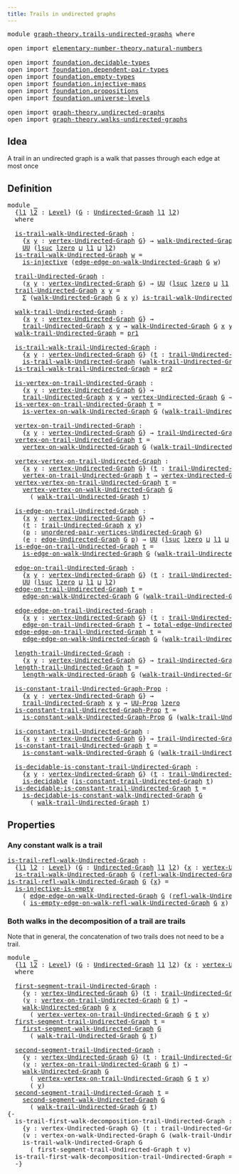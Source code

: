 ```yaml
---
title: Trails in undirected graphs
---
```


<pre class="Agda"><a id="53" class="Keyword">module</a> <a id="60" href="graph-theory.trails-undirected-graphs.html" class="Module">graph-theory.trails-undirected-graphs</a> <a id="98" class="Keyword">where</a>

<a id="105" class="Keyword">open</a> <a id="110" class="Keyword">import</a> <a id="117" href="elementary-number-theory.natural-numbers.html" class="Module">elementary-number-theory.natural-numbers</a>

<a id="159" class="Keyword">open</a> <a id="164" class="Keyword">import</a> <a id="171" href="foundation.decidable-types.html" class="Module">foundation.decidable-types</a>
<a id="198" class="Keyword">open</a> <a id="203" class="Keyword">import</a> <a id="210" href="foundation.dependent-pair-types.html" class="Module">foundation.dependent-pair-types</a>
<a id="242" class="Keyword">open</a> <a id="247" class="Keyword">import</a> <a id="254" href="foundation.empty-types.html" class="Module">foundation.empty-types</a>
<a id="277" class="Keyword">open</a> <a id="282" class="Keyword">import</a> <a id="289" href="foundation.injective-maps.html" class="Module">foundation.injective-maps</a>
<a id="315" class="Keyword">open</a> <a id="320" class="Keyword">import</a> <a id="327" href="foundation.propositions.html" class="Module">foundation.propositions</a>
<a id="351" class="Keyword">open</a> <a id="356" class="Keyword">import</a> <a id="363" href="foundation.universe-levels.html" class="Module">foundation.universe-levels</a>

<a id="391" class="Keyword">open</a> <a id="396" class="Keyword">import</a> <a id="403" href="graph-theory.undirected-graphs.html" class="Module">graph-theory.undirected-graphs</a>
<a id="434" class="Keyword">open</a> <a id="439" class="Keyword">import</a> <a id="446" href="graph-theory.walks-undirected-graphs.html" class="Module">graph-theory.walks-undirected-graphs</a>
</pre>
## Idea

A trail in an undirected graph is a walk that passes through each edge at most once

## Definition

<pre class="Agda"><a id="605" class="Keyword">module</a> <a id="612" href="graph-theory.trails-undirected-graphs.html#612" class="Module">_</a>
  <a id="616" class="Symbol">{</a><a id="617" href="graph-theory.trails-undirected-graphs.html#617" class="Bound">l1</a> <a id="620" href="graph-theory.trails-undirected-graphs.html#620" class="Bound">l2</a> <a id="623" class="Symbol">:</a> <a id="625" href="Agda.Primitive.html#597" class="Postulate">Level</a><a id="630" class="Symbol">}</a> <a id="632" class="Symbol">(</a><a id="633" href="graph-theory.trails-undirected-graphs.html#633" class="Bound">G</a> <a id="635" class="Symbol">:</a> <a id="637" href="graph-theory.undirected-graphs.html#1060" class="Function">Undirected-Graph</a> <a id="654" href="graph-theory.trails-undirected-graphs.html#617" class="Bound">l1</a> <a id="657" href="graph-theory.trails-undirected-graphs.html#620" class="Bound">l2</a><a id="659" class="Symbol">)</a>
  <a id="663" class="Keyword">where</a>
  
  <a id="674" href="graph-theory.trails-undirected-graphs.html#674" class="Function">is-trail-walk-Undirected-Graph</a> <a id="705" class="Symbol">:</a>
    <a id="711" class="Symbol">{</a><a id="712" href="graph-theory.trails-undirected-graphs.html#712" class="Bound">x</a> <a id="714" href="graph-theory.trails-undirected-graphs.html#714" class="Bound">y</a> <a id="716" class="Symbol">:</a> <a id="718" href="graph-theory.undirected-graphs.html#1256" class="Function">vertex-Undirected-Graph</a> <a id="742" href="graph-theory.trails-undirected-graphs.html#633" class="Bound">G</a><a id="743" class="Symbol">}</a> <a id="745" class="Symbol">→</a> <a id="747" href="graph-theory.walks-undirected-graphs.html#1356" class="Datatype">walk-Undirected-Graph</a> <a id="769" href="graph-theory.trails-undirected-graphs.html#633" class="Bound">G</a> <a id="771" href="graph-theory.trails-undirected-graphs.html#712" class="Bound">x</a> <a id="773" href="graph-theory.trails-undirected-graphs.html#714" class="Bound">y</a> <a id="775" class="Symbol">→</a>
    <a id="781" href="foundation-core.universe-levels.html#235" class="Primitive">UU</a> <a id="784" class="Symbol">(</a><a id="785" href="Agda.Primitive.html#780" class="Primitive">lsuc</a> <a id="790" href="Agda.Primitive.html#764" class="Primitive">lzero</a> <a id="796" href="Agda.Primitive.html#810" class="Primitive Operator">⊔</a> <a id="798" href="graph-theory.trails-undirected-graphs.html#617" class="Bound">l1</a> <a id="801" href="Agda.Primitive.html#810" class="Primitive Operator">⊔</a> <a id="803" href="graph-theory.trails-undirected-graphs.html#620" class="Bound">l2</a><a id="805" class="Symbol">)</a>
  <a id="809" href="graph-theory.trails-undirected-graphs.html#674" class="Function">is-trail-walk-Undirected-Graph</a> <a id="840" href="graph-theory.trails-undirected-graphs.html#840" class="Bound">w</a> <a id="842" class="Symbol">=</a>
    <a id="848" href="foundation.injective-maps.html#1453" class="Function">is-injective</a> <a id="861" class="Symbol">(</a><a id="862" href="graph-theory.walks-undirected-graphs.html#3977" class="Function">edge-edge-on-walk-Undirected-Graph</a> <a id="897" href="graph-theory.trails-undirected-graphs.html#633" class="Bound">G</a> <a id="899" href="graph-theory.trails-undirected-graphs.html#840" class="Bound">w</a><a id="900" class="Symbol">)</a>

  <a id="905" href="graph-theory.trails-undirected-graphs.html#905" class="Function">trail-Undirected-Graph</a> <a id="928" class="Symbol">:</a>
    <a id="934" class="Symbol">(</a><a id="935" href="graph-theory.trails-undirected-graphs.html#935" class="Bound">x</a> <a id="937" href="graph-theory.trails-undirected-graphs.html#937" class="Bound">y</a> <a id="939" class="Symbol">:</a> <a id="941" href="graph-theory.undirected-graphs.html#1256" class="Function">vertex-Undirected-Graph</a> <a id="965" href="graph-theory.trails-undirected-graphs.html#633" class="Bound">G</a><a id="966" class="Symbol">)</a> <a id="968" class="Symbol">→</a> <a id="970" href="foundation-core.universe-levels.html#235" class="Primitive">UU</a> <a id="973" class="Symbol">(</a><a id="974" href="Agda.Primitive.html#780" class="Primitive">lsuc</a> <a id="979" href="Agda.Primitive.html#764" class="Primitive">lzero</a> <a id="985" href="Agda.Primitive.html#810" class="Primitive Operator">⊔</a> <a id="987" href="graph-theory.trails-undirected-graphs.html#617" class="Bound">l1</a> <a id="990" href="Agda.Primitive.html#810" class="Primitive Operator">⊔</a> <a id="992" href="graph-theory.trails-undirected-graphs.html#620" class="Bound">l2</a><a id="994" class="Symbol">)</a>
  <a id="998" href="graph-theory.trails-undirected-graphs.html#905" class="Function">trail-Undirected-Graph</a> <a id="1021" href="graph-theory.trails-undirected-graphs.html#1021" class="Bound">x</a> <a id="1023" href="graph-theory.trails-undirected-graphs.html#1023" class="Bound">y</a> <a id="1025" class="Symbol">=</a>
    <a id="1031" href="foundation-core.dependent-pair-types.html#515" class="Record">Σ</a> <a id="1033" class="Symbol">(</a><a id="1034" href="graph-theory.walks-undirected-graphs.html#1356" class="Datatype">walk-Undirected-Graph</a> <a id="1056" href="graph-theory.trails-undirected-graphs.html#633" class="Bound">G</a> <a id="1058" href="graph-theory.trails-undirected-graphs.html#1021" class="Bound">x</a> <a id="1060" href="graph-theory.trails-undirected-graphs.html#1023" class="Bound">y</a><a id="1061" class="Symbol">)</a> <a id="1063" href="graph-theory.trails-undirected-graphs.html#674" class="Function">is-trail-walk-Undirected-Graph</a>

  <a id="1097" href="graph-theory.trails-undirected-graphs.html#1097" class="Function">walk-trail-Undirected-Graph</a> <a id="1125" class="Symbol">:</a>
    <a id="1131" class="Symbol">{</a><a id="1132" href="graph-theory.trails-undirected-graphs.html#1132" class="Bound">x</a> <a id="1134" href="graph-theory.trails-undirected-graphs.html#1134" class="Bound">y</a> <a id="1136" class="Symbol">:</a> <a id="1138" href="graph-theory.undirected-graphs.html#1256" class="Function">vertex-Undirected-Graph</a> <a id="1162" href="graph-theory.trails-undirected-graphs.html#633" class="Bound">G</a><a id="1163" class="Symbol">}</a> <a id="1165" class="Symbol">→</a>
    <a id="1171" href="graph-theory.trails-undirected-graphs.html#905" class="Function">trail-Undirected-Graph</a> <a id="1194" href="graph-theory.trails-undirected-graphs.html#1132" class="Bound">x</a> <a id="1196" href="graph-theory.trails-undirected-graphs.html#1134" class="Bound">y</a> <a id="1198" class="Symbol">→</a> <a id="1200" href="graph-theory.walks-undirected-graphs.html#1356" class="Datatype">walk-Undirected-Graph</a> <a id="1222" href="graph-theory.trails-undirected-graphs.html#633" class="Bound">G</a> <a id="1224" href="graph-theory.trails-undirected-graphs.html#1132" class="Bound">x</a> <a id="1226" href="graph-theory.trails-undirected-graphs.html#1134" class="Bound">y</a>
  <a id="1230" href="graph-theory.trails-undirected-graphs.html#1097" class="Function">walk-trail-Undirected-Graph</a> <a id="1258" class="Symbol">=</a> <a id="1260" href="foundation-core.dependent-pair-types.html#605" class="Field">pr1</a>

  <a id="1267" href="graph-theory.trails-undirected-graphs.html#1267" class="Function">is-trail-walk-trail-Undirected-Graph</a> <a id="1304" class="Symbol">:</a>
    <a id="1310" class="Symbol">{</a><a id="1311" href="graph-theory.trails-undirected-graphs.html#1311" class="Bound">x</a> <a id="1313" href="graph-theory.trails-undirected-graphs.html#1313" class="Bound">y</a> <a id="1315" class="Symbol">:</a> <a id="1317" href="graph-theory.undirected-graphs.html#1256" class="Function">vertex-Undirected-Graph</a> <a id="1341" href="graph-theory.trails-undirected-graphs.html#633" class="Bound">G</a><a id="1342" class="Symbol">}</a> <a id="1344" class="Symbol">(</a><a id="1345" href="graph-theory.trails-undirected-graphs.html#1345" class="Bound">t</a> <a id="1347" class="Symbol">:</a> <a id="1349" href="graph-theory.trails-undirected-graphs.html#905" class="Function">trail-Undirected-Graph</a> <a id="1372" href="graph-theory.trails-undirected-graphs.html#1311" class="Bound">x</a> <a id="1374" href="graph-theory.trails-undirected-graphs.html#1313" class="Bound">y</a><a id="1375" class="Symbol">)</a> <a id="1377" class="Symbol">→</a>
    <a id="1383" href="graph-theory.trails-undirected-graphs.html#674" class="Function">is-trail-walk-Undirected-Graph</a> <a id="1414" class="Symbol">(</a><a id="1415" href="graph-theory.trails-undirected-graphs.html#1097" class="Function">walk-trail-Undirected-Graph</a> <a id="1443" href="graph-theory.trails-undirected-graphs.html#1345" class="Bound">t</a><a id="1444" class="Symbol">)</a>
  <a id="1448" href="graph-theory.trails-undirected-graphs.html#1267" class="Function">is-trail-walk-trail-Undirected-Graph</a> <a id="1485" class="Symbol">=</a> <a id="1487" href="foundation-core.dependent-pair-types.html#617" class="Field">pr2</a>

  <a id="1494" href="graph-theory.trails-undirected-graphs.html#1494" class="Function">is-vertex-on-trail-Undirected-Graph</a> <a id="1530" class="Symbol">:</a>
    <a id="1536" class="Symbol">{</a><a id="1537" href="graph-theory.trails-undirected-graphs.html#1537" class="Bound">x</a> <a id="1539" href="graph-theory.trails-undirected-graphs.html#1539" class="Bound">y</a> <a id="1541" class="Symbol">:</a> <a id="1543" href="graph-theory.undirected-graphs.html#1256" class="Function">vertex-Undirected-Graph</a> <a id="1567" href="graph-theory.trails-undirected-graphs.html#633" class="Bound">G</a><a id="1568" class="Symbol">}</a> <a id="1570" class="Symbol">→</a>
    <a id="1576" href="graph-theory.trails-undirected-graphs.html#905" class="Function">trail-Undirected-Graph</a> <a id="1599" href="graph-theory.trails-undirected-graphs.html#1537" class="Bound">x</a> <a id="1601" href="graph-theory.trails-undirected-graphs.html#1539" class="Bound">y</a> <a id="1603" class="Symbol">→</a> <a id="1605" href="graph-theory.undirected-graphs.html#1256" class="Function">vertex-Undirected-Graph</a> <a id="1629" href="graph-theory.trails-undirected-graphs.html#633" class="Bound">G</a> <a id="1631" class="Symbol">→</a> <a id="1633" href="foundation-core.universe-levels.html#235" class="Primitive">UU</a> <a id="1636" href="graph-theory.trails-undirected-graphs.html#617" class="Bound">l1</a>
  <a id="1641" href="graph-theory.trails-undirected-graphs.html#1494" class="Function">is-vertex-on-trail-Undirected-Graph</a> <a id="1677" href="graph-theory.trails-undirected-graphs.html#1677" class="Bound">t</a> <a id="1679" class="Symbol">=</a>
    <a id="1685" href="graph-theory.walks-undirected-graphs.html#1989" class="Function">is-vertex-on-walk-Undirected-Graph</a> <a id="1720" href="graph-theory.trails-undirected-graphs.html#633" class="Bound">G</a> <a id="1722" class="Symbol">(</a><a id="1723" href="graph-theory.trails-undirected-graphs.html#1097" class="Function">walk-trail-Undirected-Graph</a> <a id="1751" href="graph-theory.trails-undirected-graphs.html#1677" class="Bound">t</a><a id="1752" class="Symbol">)</a>

  <a id="1757" href="graph-theory.trails-undirected-graphs.html#1757" class="Function">vertex-on-trail-Undirected-Graph</a> <a id="1790" class="Symbol">:</a>
    <a id="1796" class="Symbol">{</a><a id="1797" href="graph-theory.trails-undirected-graphs.html#1797" class="Bound">x</a> <a id="1799" href="graph-theory.trails-undirected-graphs.html#1799" class="Bound">y</a> <a id="1801" class="Symbol">:</a> <a id="1803" href="graph-theory.undirected-graphs.html#1256" class="Function">vertex-Undirected-Graph</a> <a id="1827" href="graph-theory.trails-undirected-graphs.html#633" class="Bound">G</a><a id="1828" class="Symbol">}</a> <a id="1830" class="Symbol">→</a> <a id="1832" href="graph-theory.trails-undirected-graphs.html#905" class="Function">trail-Undirected-Graph</a> <a id="1855" href="graph-theory.trails-undirected-graphs.html#1797" class="Bound">x</a> <a id="1857" href="graph-theory.trails-undirected-graphs.html#1799" class="Bound">y</a> <a id="1859" class="Symbol">→</a> <a id="1861" href="foundation-core.universe-levels.html#235" class="Primitive">UU</a> <a id="1864" href="graph-theory.trails-undirected-graphs.html#617" class="Bound">l1</a>
  <a id="1869" href="graph-theory.trails-undirected-graphs.html#1757" class="Function">vertex-on-trail-Undirected-Graph</a> <a id="1902" href="graph-theory.trails-undirected-graphs.html#1902" class="Bound">t</a> <a id="1904" class="Symbol">=</a>
    <a id="1910" href="graph-theory.walks-undirected-graphs.html#2385" class="Function">vertex-on-walk-Undirected-Graph</a> <a id="1942" href="graph-theory.trails-undirected-graphs.html#633" class="Bound">G</a> <a id="1944" class="Symbol">(</a><a id="1945" href="graph-theory.trails-undirected-graphs.html#1097" class="Function">walk-trail-Undirected-Graph</a> <a id="1973" href="graph-theory.trails-undirected-graphs.html#1902" class="Bound">t</a><a id="1974" class="Symbol">)</a>

  <a id="1979" href="graph-theory.trails-undirected-graphs.html#1979" class="Function">vertex-vertex-on-trail-Undirected-Graph</a> <a id="2019" class="Symbol">:</a>
    <a id="2025" class="Symbol">{</a><a id="2026" href="graph-theory.trails-undirected-graphs.html#2026" class="Bound">x</a> <a id="2028" href="graph-theory.trails-undirected-graphs.html#2028" class="Bound">y</a> <a id="2030" class="Symbol">:</a> <a id="2032" href="graph-theory.undirected-graphs.html#1256" class="Function">vertex-Undirected-Graph</a> <a id="2056" href="graph-theory.trails-undirected-graphs.html#633" class="Bound">G</a><a id="2057" class="Symbol">}</a> <a id="2059" class="Symbol">(</a><a id="2060" href="graph-theory.trails-undirected-graphs.html#2060" class="Bound">t</a> <a id="2062" class="Symbol">:</a> <a id="2064" href="graph-theory.trails-undirected-graphs.html#905" class="Function">trail-Undirected-Graph</a> <a id="2087" href="graph-theory.trails-undirected-graphs.html#2026" class="Bound">x</a> <a id="2089" href="graph-theory.trails-undirected-graphs.html#2028" class="Bound">y</a><a id="2090" class="Symbol">)</a> <a id="2092" class="Symbol">→</a>
    <a id="2098" href="graph-theory.trails-undirected-graphs.html#1757" class="Function">vertex-on-trail-Undirected-Graph</a> <a id="2131" href="graph-theory.trails-undirected-graphs.html#2060" class="Bound">t</a> <a id="2133" class="Symbol">→</a> <a id="2135" href="graph-theory.undirected-graphs.html#1256" class="Function">vertex-Undirected-Graph</a> <a id="2159" href="graph-theory.trails-undirected-graphs.html#633" class="Bound">G</a>
  <a id="2163" href="graph-theory.trails-undirected-graphs.html#1979" class="Function">vertex-vertex-on-trail-Undirected-Graph</a> <a id="2203" href="graph-theory.trails-undirected-graphs.html#2203" class="Bound">t</a> <a id="2205" class="Symbol">=</a>
    <a id="2211" href="graph-theory.walks-undirected-graphs.html#2611" class="Function">vertex-vertex-on-walk-Undirected-Graph</a> <a id="2250" href="graph-theory.trails-undirected-graphs.html#633" class="Bound">G</a>
      <a id="2258" class="Symbol">(</a> <a id="2260" href="graph-theory.trails-undirected-graphs.html#1097" class="Function">walk-trail-Undirected-Graph</a> <a id="2288" href="graph-theory.trails-undirected-graphs.html#2203" class="Bound">t</a><a id="2289" class="Symbol">)</a>

  <a id="2294" href="graph-theory.trails-undirected-graphs.html#2294" class="Function">is-edge-on-trail-Undirected-Graph</a> <a id="2328" class="Symbol">:</a>
    <a id="2334" class="Symbol">{</a><a id="2335" href="graph-theory.trails-undirected-graphs.html#2335" class="Bound">x</a> <a id="2337" href="graph-theory.trails-undirected-graphs.html#2337" class="Bound">y</a> <a id="2339" class="Symbol">:</a> <a id="2341" href="graph-theory.undirected-graphs.html#1256" class="Function">vertex-Undirected-Graph</a> <a id="2365" href="graph-theory.trails-undirected-graphs.html#633" class="Bound">G</a><a id="2366" class="Symbol">}</a> <a id="2368" class="Symbol">→</a>
    <a id="2374" class="Symbol">(</a><a id="2375" href="graph-theory.trails-undirected-graphs.html#2375" class="Bound">t</a> <a id="2377" class="Symbol">:</a> <a id="2379" href="graph-theory.trails-undirected-graphs.html#905" class="Function">trail-Undirected-Graph</a> <a id="2402" href="graph-theory.trails-undirected-graphs.html#2335" class="Bound">x</a> <a id="2404" href="graph-theory.trails-undirected-graphs.html#2337" class="Bound">y</a><a id="2405" class="Symbol">)</a>
    <a id="2411" class="Symbol">(</a><a id="2412" href="graph-theory.trails-undirected-graphs.html#2412" class="Bound">p</a> <a id="2414" class="Symbol">:</a> <a id="2416" href="graph-theory.undirected-graphs.html#1325" class="Function">unordered-pair-vertices-Undirected-Graph</a> <a id="2457" href="graph-theory.trails-undirected-graphs.html#633" class="Bound">G</a><a id="2458" class="Symbol">)</a>
    <a id="2464" class="Symbol">(</a><a id="2465" href="graph-theory.trails-undirected-graphs.html#2465" class="Bound">e</a> <a id="2467" class="Symbol">:</a> <a id="2469" href="graph-theory.undirected-graphs.html#1926" class="Function">edge-Undirected-Graph</a> <a id="2491" href="graph-theory.trails-undirected-graphs.html#633" class="Bound">G</a> <a id="2493" href="graph-theory.trails-undirected-graphs.html#2412" class="Bound">p</a><a id="2494" class="Symbol">)</a> <a id="2496" class="Symbol">→</a> <a id="2498" href="foundation-core.universe-levels.html#235" class="Primitive">UU</a> <a id="2501" class="Symbol">(</a><a id="2502" href="Agda.Primitive.html#780" class="Primitive">lsuc</a> <a id="2507" href="Agda.Primitive.html#764" class="Primitive">lzero</a> <a id="2513" href="Agda.Primitive.html#810" class="Primitive Operator">⊔</a> <a id="2515" href="graph-theory.trails-undirected-graphs.html#617" class="Bound">l1</a> <a id="2518" href="Agda.Primitive.html#810" class="Primitive Operator">⊔</a> <a id="2520" href="graph-theory.trails-undirected-graphs.html#620" class="Bound">l2</a><a id="2522" class="Symbol">)</a>
  <a id="2526" href="graph-theory.trails-undirected-graphs.html#2294" class="Function">is-edge-on-trail-Undirected-Graph</a> <a id="2560" href="graph-theory.trails-undirected-graphs.html#2560" class="Bound">t</a> <a id="2562" class="Symbol">=</a>
    <a id="2568" href="graph-theory.walks-undirected-graphs.html#3393" class="Function">is-edge-on-walk-Undirected-Graph</a> <a id="2601" href="graph-theory.trails-undirected-graphs.html#633" class="Bound">G</a> <a id="2603" class="Symbol">(</a><a id="2604" href="graph-theory.trails-undirected-graphs.html#1097" class="Function">walk-trail-Undirected-Graph</a> <a id="2632" href="graph-theory.trails-undirected-graphs.html#2560" class="Bound">t</a><a id="2633" class="Symbol">)</a>

  <a id="2638" href="graph-theory.trails-undirected-graphs.html#2638" class="Function">edge-on-trail-Undirected-Graph</a> <a id="2669" class="Symbol">:</a>
    <a id="2675" class="Symbol">{</a><a id="2676" href="graph-theory.trails-undirected-graphs.html#2676" class="Bound">x</a> <a id="2678" href="graph-theory.trails-undirected-graphs.html#2678" class="Bound">y</a> <a id="2680" class="Symbol">:</a> <a id="2682" href="graph-theory.undirected-graphs.html#1256" class="Function">vertex-Undirected-Graph</a> <a id="2706" href="graph-theory.trails-undirected-graphs.html#633" class="Bound">G</a><a id="2707" class="Symbol">}</a> <a id="2709" class="Symbol">(</a><a id="2710" href="graph-theory.trails-undirected-graphs.html#2710" class="Bound">t</a> <a id="2712" class="Symbol">:</a> <a id="2714" href="graph-theory.trails-undirected-graphs.html#905" class="Function">trail-Undirected-Graph</a> <a id="2737" href="graph-theory.trails-undirected-graphs.html#2676" class="Bound">x</a> <a id="2739" href="graph-theory.trails-undirected-graphs.html#2678" class="Bound">y</a><a id="2740" class="Symbol">)</a> <a id="2742" class="Symbol">→</a>
    <a id="2748" href="foundation-core.universe-levels.html#235" class="Primitive">UU</a> <a id="2751" class="Symbol">(</a><a id="2752" href="Agda.Primitive.html#780" class="Primitive">lsuc</a> <a id="2757" href="Agda.Primitive.html#764" class="Primitive">lzero</a> <a id="2763" href="Agda.Primitive.html#810" class="Primitive Operator">⊔</a> <a id="2765" href="graph-theory.trails-undirected-graphs.html#617" class="Bound">l1</a> <a id="2768" href="Agda.Primitive.html#810" class="Primitive Operator">⊔</a> <a id="2770" href="graph-theory.trails-undirected-graphs.html#620" class="Bound">l2</a><a id="2772" class="Symbol">)</a>
  <a id="2776" href="graph-theory.trails-undirected-graphs.html#2638" class="Function">edge-on-trail-Undirected-Graph</a> <a id="2807" href="graph-theory.trails-undirected-graphs.html#2807" class="Bound">t</a> <a id="2809" class="Symbol">=</a>
    <a id="2815" href="graph-theory.walks-undirected-graphs.html#3712" class="Function">edge-on-walk-Undirected-Graph</a> <a id="2845" href="graph-theory.trails-undirected-graphs.html#633" class="Bound">G</a> <a id="2847" class="Symbol">(</a><a id="2848" href="graph-theory.trails-undirected-graphs.html#1097" class="Function">walk-trail-Undirected-Graph</a> <a id="2876" href="graph-theory.trails-undirected-graphs.html#2807" class="Bound">t</a><a id="2877" class="Symbol">)</a>

  <a id="2882" href="graph-theory.trails-undirected-graphs.html#2882" class="Function">edge-edge-on-trail-Undirected-Graph</a> <a id="2918" class="Symbol">:</a>
    <a id="2924" class="Symbol">{</a><a id="2925" href="graph-theory.trails-undirected-graphs.html#2925" class="Bound">x</a> <a id="2927" href="graph-theory.trails-undirected-graphs.html#2927" class="Bound">y</a> <a id="2929" class="Symbol">:</a> <a id="2931" href="graph-theory.undirected-graphs.html#1256" class="Function">vertex-Undirected-Graph</a> <a id="2955" href="graph-theory.trails-undirected-graphs.html#633" class="Bound">G</a><a id="2956" class="Symbol">}</a> <a id="2958" class="Symbol">(</a><a id="2959" href="graph-theory.trails-undirected-graphs.html#2959" class="Bound">t</a> <a id="2961" class="Symbol">:</a> <a id="2963" href="graph-theory.trails-undirected-graphs.html#905" class="Function">trail-Undirected-Graph</a> <a id="2986" href="graph-theory.trails-undirected-graphs.html#2925" class="Bound">x</a> <a id="2988" href="graph-theory.trails-undirected-graphs.html#2927" class="Bound">y</a><a id="2989" class="Symbol">)</a> <a id="2991" class="Symbol">→</a>
    <a id="2997" href="graph-theory.trails-undirected-graphs.html#2638" class="Function">edge-on-trail-Undirected-Graph</a> <a id="3028" href="graph-theory.trails-undirected-graphs.html#2959" class="Bound">t</a> <a id="3030" class="Symbol">→</a> <a id="3032" href="graph-theory.undirected-graphs.html#2034" class="Function">total-edge-Undirected-Graph</a> <a id="3060" href="graph-theory.trails-undirected-graphs.html#633" class="Bound">G</a>
  <a id="3064" href="graph-theory.trails-undirected-graphs.html#2882" class="Function">edge-edge-on-trail-Undirected-Graph</a> <a id="3100" href="graph-theory.trails-undirected-graphs.html#3100" class="Bound">t</a> <a id="3102" class="Symbol">=</a>
    <a id="3108" href="graph-theory.walks-undirected-graphs.html#3977" class="Function">edge-edge-on-walk-Undirected-Graph</a> <a id="3143" href="graph-theory.trails-undirected-graphs.html#633" class="Bound">G</a> <a id="3145" class="Symbol">(</a><a id="3146" href="graph-theory.trails-undirected-graphs.html#1097" class="Function">walk-trail-Undirected-Graph</a> <a id="3174" href="graph-theory.trails-undirected-graphs.html#3100" class="Bound">t</a><a id="3175" class="Symbol">)</a>

  <a id="3180" href="graph-theory.trails-undirected-graphs.html#3180" class="Function">length-trail-Undirected-Graph</a> <a id="3210" class="Symbol">:</a>
    <a id="3216" class="Symbol">{</a><a id="3217" href="graph-theory.trails-undirected-graphs.html#3217" class="Bound">x</a> <a id="3219" href="graph-theory.trails-undirected-graphs.html#3219" class="Bound">y</a> <a id="3221" class="Symbol">:</a> <a id="3223" href="graph-theory.undirected-graphs.html#1256" class="Function">vertex-Undirected-Graph</a> <a id="3247" href="graph-theory.trails-undirected-graphs.html#633" class="Bound">G</a><a id="3248" class="Symbol">}</a> <a id="3250" class="Symbol">→</a> <a id="3252" href="graph-theory.trails-undirected-graphs.html#905" class="Function">trail-Undirected-Graph</a> <a id="3275" href="graph-theory.trails-undirected-graphs.html#3217" class="Bound">x</a> <a id="3277" href="graph-theory.trails-undirected-graphs.html#3219" class="Bound">y</a> <a id="3279" class="Symbol">→</a> <a id="3281" href="elementary-number-theory.natural-numbers.html#1548" class="Datatype">ℕ</a>
  <a id="3285" href="graph-theory.trails-undirected-graphs.html#3180" class="Function">length-trail-Undirected-Graph</a> <a id="3315" href="graph-theory.trails-undirected-graphs.html#3315" class="Bound">t</a> <a id="3317" class="Symbol">=</a>
    <a id="3323" href="graph-theory.walks-undirected-graphs.html#4845" class="Function">length-walk-Undirected-Graph</a> <a id="3352" href="graph-theory.trails-undirected-graphs.html#633" class="Bound">G</a> <a id="3354" class="Symbol">(</a><a id="3355" href="graph-theory.trails-undirected-graphs.html#1097" class="Function">walk-trail-Undirected-Graph</a> <a id="3383" href="graph-theory.trails-undirected-graphs.html#3315" class="Bound">t</a><a id="3384" class="Symbol">)</a>

  <a id="3389" href="graph-theory.trails-undirected-graphs.html#3389" class="Function">is-constant-trail-Undirected-Graph-Prop</a> <a id="3429" class="Symbol">:</a>
    <a id="3435" class="Symbol">{</a><a id="3436" href="graph-theory.trails-undirected-graphs.html#3436" class="Bound">x</a> <a id="3438" href="graph-theory.trails-undirected-graphs.html#3438" class="Bound">y</a> <a id="3440" class="Symbol">:</a> <a id="3442" href="graph-theory.undirected-graphs.html#1256" class="Function">vertex-Undirected-Graph</a> <a id="3466" href="graph-theory.trails-undirected-graphs.html#633" class="Bound">G</a><a id="3467" class="Symbol">}</a> <a id="3469" class="Symbol">→</a>
    <a id="3475" href="graph-theory.trails-undirected-graphs.html#905" class="Function">trail-Undirected-Graph</a> <a id="3498" href="graph-theory.trails-undirected-graphs.html#3436" class="Bound">x</a> <a id="3500" href="graph-theory.trails-undirected-graphs.html#3438" class="Bound">y</a> <a id="3502" class="Symbol">→</a> <a id="3504" href="foundation-core.propositions.html#1393" class="Function">UU-Prop</a> <a id="3512" href="Agda.Primitive.html#764" class="Primitive">lzero</a>
  <a id="3520" href="graph-theory.trails-undirected-graphs.html#3389" class="Function">is-constant-trail-Undirected-Graph-Prop</a> <a id="3560" href="graph-theory.trails-undirected-graphs.html#3560" class="Bound">t</a> <a id="3562" class="Symbol">=</a>
    <a id="3568" href="graph-theory.walks-undirected-graphs.html#16691" class="Function">is-constant-walk-Undirected-Graph-Prop</a> <a id="3607" href="graph-theory.trails-undirected-graphs.html#633" class="Bound">G</a> <a id="3609" class="Symbol">(</a><a id="3610" href="graph-theory.trails-undirected-graphs.html#1097" class="Function">walk-trail-Undirected-Graph</a> <a id="3638" href="graph-theory.trails-undirected-graphs.html#3560" class="Bound">t</a><a id="3639" class="Symbol">)</a>

  <a id="3644" href="graph-theory.trails-undirected-graphs.html#3644" class="Function">is-constant-trail-Undirected-Graph</a> <a id="3679" class="Symbol">:</a>
    <a id="3685" class="Symbol">{</a><a id="3686" href="graph-theory.trails-undirected-graphs.html#3686" class="Bound">x</a> <a id="3688" href="graph-theory.trails-undirected-graphs.html#3688" class="Bound">y</a> <a id="3690" class="Symbol">:</a> <a id="3692" href="graph-theory.undirected-graphs.html#1256" class="Function">vertex-Undirected-Graph</a> <a id="3716" href="graph-theory.trails-undirected-graphs.html#633" class="Bound">G</a><a id="3717" class="Symbol">}</a> <a id="3719" class="Symbol">→</a> <a id="3721" href="graph-theory.trails-undirected-graphs.html#905" class="Function">trail-Undirected-Graph</a> <a id="3744" href="graph-theory.trails-undirected-graphs.html#3686" class="Bound">x</a> <a id="3746" href="graph-theory.trails-undirected-graphs.html#3688" class="Bound">y</a> <a id="3748" class="Symbol">→</a> <a id="3750" href="foundation-core.universe-levels.html#235" class="Primitive">UU</a> <a id="3753" href="Agda.Primitive.html#764" class="Primitive">lzero</a>
  <a id="3761" href="graph-theory.trails-undirected-graphs.html#3644" class="Function">is-constant-trail-Undirected-Graph</a> <a id="3796" href="graph-theory.trails-undirected-graphs.html#3796" class="Bound">t</a> <a id="3798" class="Symbol">=</a>
    <a id="3804" href="graph-theory.walks-undirected-graphs.html#16920" class="Function">is-constant-walk-Undirected-Graph</a> <a id="3838" href="graph-theory.trails-undirected-graphs.html#633" class="Bound">G</a> <a id="3840" class="Symbol">(</a><a id="3841" href="graph-theory.trails-undirected-graphs.html#1097" class="Function">walk-trail-Undirected-Graph</a> <a id="3869" href="graph-theory.trails-undirected-graphs.html#3796" class="Bound">t</a><a id="3870" class="Symbol">)</a>

  <a id="3875" href="graph-theory.trails-undirected-graphs.html#3875" class="Function">is-decidable-is-constant-trail-Undirected-Graph</a> <a id="3923" class="Symbol">:</a>
    <a id="3929" class="Symbol">{</a><a id="3930" href="graph-theory.trails-undirected-graphs.html#3930" class="Bound">x</a> <a id="3932" href="graph-theory.trails-undirected-graphs.html#3932" class="Bound">y</a> <a id="3934" class="Symbol">:</a> <a id="3936" href="graph-theory.undirected-graphs.html#1256" class="Function">vertex-Undirected-Graph</a> <a id="3960" href="graph-theory.trails-undirected-graphs.html#633" class="Bound">G</a><a id="3961" class="Symbol">}</a> <a id="3963" class="Symbol">(</a><a id="3964" href="graph-theory.trails-undirected-graphs.html#3964" class="Bound">t</a> <a id="3966" class="Symbol">:</a> <a id="3968" href="graph-theory.trails-undirected-graphs.html#905" class="Function">trail-Undirected-Graph</a> <a id="3991" href="graph-theory.trails-undirected-graphs.html#3930" class="Bound">x</a> <a id="3993" href="graph-theory.trails-undirected-graphs.html#3932" class="Bound">y</a><a id="3994" class="Symbol">)</a> <a id="3996" class="Symbol">→</a>
    <a id="4002" href="foundation.decidable-types.html#1915" class="Function">is-decidable</a> <a id="4015" class="Symbol">(</a><a id="4016" href="graph-theory.trails-undirected-graphs.html#3644" class="Function">is-constant-trail-Undirected-Graph</a> <a id="4051" href="graph-theory.trails-undirected-graphs.html#3964" class="Bound">t</a><a id="4052" class="Symbol">)</a>
  <a id="4056" href="graph-theory.trails-undirected-graphs.html#3875" class="Function">is-decidable-is-constant-trail-Undirected-Graph</a> <a id="4104" href="graph-theory.trails-undirected-graphs.html#4104" class="Bound">t</a> <a id="4106" class="Symbol">=</a>
    <a id="4112" href="graph-theory.walks-undirected-graphs.html#17340" class="Function">is-decidable-is-constant-walk-Undirected-Graph</a> <a id="4159" href="graph-theory.trails-undirected-graphs.html#633" class="Bound">G</a>
      <a id="4167" class="Symbol">(</a> <a id="4169" href="graph-theory.trails-undirected-graphs.html#1097" class="Function">walk-trail-Undirected-Graph</a> <a id="4197" href="graph-theory.trails-undirected-graphs.html#4104" class="Bound">t</a><a id="4198" class="Symbol">)</a>
</pre>
## Properties

### Any constant walk is a trail

<pre class="Agda"><a id="is-trail-refl-walk-Undirected-Graph"></a><a id="4262" href="graph-theory.trails-undirected-graphs.html#4262" class="Function">is-trail-refl-walk-Undirected-Graph</a> <a id="4298" class="Symbol">:</a>
  <a id="4302" class="Symbol">{</a><a id="4303" href="graph-theory.trails-undirected-graphs.html#4303" class="Bound">l1</a> <a id="4306" href="graph-theory.trails-undirected-graphs.html#4306" class="Bound">l2</a> <a id="4309" class="Symbol">:</a> <a id="4311" href="Agda.Primitive.html#597" class="Postulate">Level</a><a id="4316" class="Symbol">}</a> <a id="4318" class="Symbol">(</a><a id="4319" href="graph-theory.trails-undirected-graphs.html#4319" class="Bound">G</a> <a id="4321" class="Symbol">:</a> <a id="4323" href="graph-theory.undirected-graphs.html#1060" class="Function">Undirected-Graph</a> <a id="4340" href="graph-theory.trails-undirected-graphs.html#4303" class="Bound">l1</a> <a id="4343" href="graph-theory.trails-undirected-graphs.html#4306" class="Bound">l2</a><a id="4345" class="Symbol">)</a> <a id="4347" class="Symbol">{</a><a id="4348" href="graph-theory.trails-undirected-graphs.html#4348" class="Bound">x</a> <a id="4350" class="Symbol">:</a> <a id="4352" href="graph-theory.undirected-graphs.html#1256" class="Function">vertex-Undirected-Graph</a> <a id="4376" href="graph-theory.trails-undirected-graphs.html#4319" class="Bound">G</a><a id="4377" class="Symbol">}</a> <a id="4379" class="Symbol">→</a>
  <a id="4383" href="graph-theory.trails-undirected-graphs.html#674" class="Function">is-trail-walk-Undirected-Graph</a> <a id="4414" href="graph-theory.trails-undirected-graphs.html#4319" class="Bound">G</a> <a id="4416" class="Symbol">(</a><a id="4417" href="graph-theory.walks-undirected-graphs.html#1490" class="InductiveConstructor">refl-walk-Undirected-Graph</a> <a id="4444" class="Symbol">{</a><a id="4445" class="Argument">x</a> <a id="4447" class="Symbol">=</a> <a id="4449" href="graph-theory.trails-undirected-graphs.html#4348" class="Bound">x</a><a id="4450" class="Symbol">})</a>
<a id="4453" href="graph-theory.trails-undirected-graphs.html#4262" class="Function">is-trail-refl-walk-Undirected-Graph</a> <a id="4489" href="graph-theory.trails-undirected-graphs.html#4489" class="Bound">G</a> <a id="4491" class="Symbol">{</a><a id="4492" href="graph-theory.trails-undirected-graphs.html#4492" class="Bound">x</a><a id="4493" class="Symbol">}</a> <a id="4495" class="Symbol">=</a>
  <a id="4499" href="foundation.injective-maps.html#5952" class="Function">is-injective-is-empty</a>
    <a id="4525" class="Symbol">(</a> <a id="4527" href="graph-theory.walks-undirected-graphs.html#3977" class="Function">edge-edge-on-walk-Undirected-Graph</a> <a id="4562" href="graph-theory.trails-undirected-graphs.html#4489" class="Bound">G</a> <a id="4564" class="Symbol">(</a><a id="4565" href="graph-theory.walks-undirected-graphs.html#1490" class="InductiveConstructor">refl-walk-Undirected-Graph</a> <a id="4592" class="Symbol">{</a><a id="4593" class="Argument">x</a> <a id="4595" class="Symbol">=</a> <a id="4597" href="graph-theory.trails-undirected-graphs.html#4492" class="Bound">x</a><a id="4598" class="Symbol">}))</a>
    <a id="4606" class="Symbol">(</a> <a id="4608" href="graph-theory.walks-undirected-graphs.html#6751" class="Function">is-empty-edge-on-walk-refl-walk-Undirected-Graph</a> <a id="4657" href="graph-theory.trails-undirected-graphs.html#4489" class="Bound">G</a> <a id="4659" href="graph-theory.trails-undirected-graphs.html#4492" class="Bound">x</a><a id="4660" class="Symbol">)</a>
</pre>
### Both walks in the decomposition of a trail are trails

Note that in general, the concatenation of two trails does not need to be a trail.

<pre class="Agda"><a id="4818" class="Keyword">module</a> <a id="4825" href="graph-theory.trails-undirected-graphs.html#4825" class="Module">_</a>
  <a id="4829" class="Symbol">{</a><a id="4830" href="graph-theory.trails-undirected-graphs.html#4830" class="Bound">l1</a> <a id="4833" href="graph-theory.trails-undirected-graphs.html#4833" class="Bound">l2</a> <a id="4836" class="Symbol">:</a> <a id="4838" href="Agda.Primitive.html#597" class="Postulate">Level</a><a id="4843" class="Symbol">}</a> <a id="4845" class="Symbol">(</a><a id="4846" href="graph-theory.trails-undirected-graphs.html#4846" class="Bound">G</a> <a id="4848" class="Symbol">:</a> <a id="4850" href="graph-theory.undirected-graphs.html#1060" class="Function">Undirected-Graph</a> <a id="4867" href="graph-theory.trails-undirected-graphs.html#4830" class="Bound">l1</a> <a id="4870" href="graph-theory.trails-undirected-graphs.html#4833" class="Bound">l2</a><a id="4872" class="Symbol">)</a> <a id="4874" class="Symbol">{</a><a id="4875" href="graph-theory.trails-undirected-graphs.html#4875" class="Bound">x</a> <a id="4877" class="Symbol">:</a> <a id="4879" href="graph-theory.undirected-graphs.html#1256" class="Function">vertex-Undirected-Graph</a> <a id="4903" href="graph-theory.trails-undirected-graphs.html#4846" class="Bound">G</a><a id="4904" class="Symbol">}</a>
  <a id="4908" class="Keyword">where</a>

  <a id="4917" href="graph-theory.trails-undirected-graphs.html#4917" class="Function">first-segment-trail-Undirected-Graph</a> <a id="4954" class="Symbol">:</a>
    <a id="4960" class="Symbol">{</a><a id="4961" href="graph-theory.trails-undirected-graphs.html#4961" class="Bound">y</a> <a id="4963" class="Symbol">:</a> <a id="4965" href="graph-theory.undirected-graphs.html#1256" class="Function">vertex-Undirected-Graph</a> <a id="4989" href="graph-theory.trails-undirected-graphs.html#4846" class="Bound">G</a><a id="4990" class="Symbol">}</a> <a id="4992" class="Symbol">(</a><a id="4993" href="graph-theory.trails-undirected-graphs.html#4993" class="Bound">t</a> <a id="4995" class="Symbol">:</a> <a id="4997" href="graph-theory.trails-undirected-graphs.html#905" class="Function">trail-Undirected-Graph</a> <a id="5020" href="graph-theory.trails-undirected-graphs.html#4846" class="Bound">G</a> <a id="5022" href="graph-theory.trails-undirected-graphs.html#4875" class="Bound">x</a> <a id="5024" href="graph-theory.trails-undirected-graphs.html#4961" class="Bound">y</a><a id="5025" class="Symbol">)</a>
    <a id="5031" class="Symbol">(</a><a id="5032" href="graph-theory.trails-undirected-graphs.html#5032" class="Bound">v</a> <a id="5034" class="Symbol">:</a> <a id="5036" href="graph-theory.trails-undirected-graphs.html#1757" class="Function">vertex-on-trail-Undirected-Graph</a> <a id="5069" href="graph-theory.trails-undirected-graphs.html#4846" class="Bound">G</a> <a id="5071" href="graph-theory.trails-undirected-graphs.html#4993" class="Bound">t</a><a id="5072" class="Symbol">)</a> <a id="5074" class="Symbol">→</a>
    <a id="5080" href="graph-theory.walks-undirected-graphs.html#1356" class="Datatype">walk-Undirected-Graph</a> <a id="5102" href="graph-theory.trails-undirected-graphs.html#4846" class="Bound">G</a> <a id="5104" href="graph-theory.trails-undirected-graphs.html#4875" class="Bound">x</a>
      <a id="5112" class="Symbol">(</a> <a id="5114" href="graph-theory.trails-undirected-graphs.html#1979" class="Function">vertex-vertex-on-trail-Undirected-Graph</a> <a id="5154" href="graph-theory.trails-undirected-graphs.html#4846" class="Bound">G</a> <a id="5156" href="graph-theory.trails-undirected-graphs.html#4993" class="Bound">t</a> <a id="5158" href="graph-theory.trails-undirected-graphs.html#5032" class="Bound">v</a><a id="5159" class="Symbol">)</a>
  <a id="5163" href="graph-theory.trails-undirected-graphs.html#4917" class="Function">first-segment-trail-Undirected-Graph</a> <a id="5200" href="graph-theory.trails-undirected-graphs.html#5200" class="Bound">t</a> <a id="5202" class="Symbol">=</a>
    <a id="5208" href="graph-theory.walks-undirected-graphs.html#8804" class="Function">first-segment-walk-Undirected-Graph</a> <a id="5244" href="graph-theory.trails-undirected-graphs.html#4846" class="Bound">G</a>
      <a id="5252" class="Symbol">(</a> <a id="5254" href="graph-theory.trails-undirected-graphs.html#1097" class="Function">walk-trail-Undirected-Graph</a> <a id="5282" href="graph-theory.trails-undirected-graphs.html#4846" class="Bound">G</a> <a id="5284" href="graph-theory.trails-undirected-graphs.html#5200" class="Bound">t</a><a id="5285" class="Symbol">)</a>

  <a id="5290" href="graph-theory.trails-undirected-graphs.html#5290" class="Function">second-segment-trail-Undirected-Graph</a> <a id="5328" class="Symbol">:</a>
    <a id="5334" class="Symbol">{</a><a id="5335" href="graph-theory.trails-undirected-graphs.html#5335" class="Bound">y</a> <a id="5337" class="Symbol">:</a> <a id="5339" href="graph-theory.undirected-graphs.html#1256" class="Function">vertex-Undirected-Graph</a> <a id="5363" href="graph-theory.trails-undirected-graphs.html#4846" class="Bound">G</a><a id="5364" class="Symbol">}</a> <a id="5366" class="Symbol">(</a><a id="5367" href="graph-theory.trails-undirected-graphs.html#5367" class="Bound">t</a> <a id="5369" class="Symbol">:</a> <a id="5371" href="graph-theory.trails-undirected-graphs.html#905" class="Function">trail-Undirected-Graph</a> <a id="5394" href="graph-theory.trails-undirected-graphs.html#4846" class="Bound">G</a> <a id="5396" href="graph-theory.trails-undirected-graphs.html#4875" class="Bound">x</a> <a id="5398" href="graph-theory.trails-undirected-graphs.html#5335" class="Bound">y</a><a id="5399" class="Symbol">)</a>
    <a id="5405" class="Symbol">(</a><a id="5406" href="graph-theory.trails-undirected-graphs.html#5406" class="Bound">v</a> <a id="5408" class="Symbol">:</a> <a id="5410" href="graph-theory.trails-undirected-graphs.html#1757" class="Function">vertex-on-trail-Undirected-Graph</a> <a id="5443" href="graph-theory.trails-undirected-graphs.html#4846" class="Bound">G</a> <a id="5445" href="graph-theory.trails-undirected-graphs.html#5367" class="Bound">t</a><a id="5446" class="Symbol">)</a> <a id="5448" class="Symbol">→</a>
    <a id="5454" href="graph-theory.walks-undirected-graphs.html#1356" class="Datatype">walk-Undirected-Graph</a> <a id="5476" href="graph-theory.trails-undirected-graphs.html#4846" class="Bound">G</a>
      <a id="5484" class="Symbol">(</a> <a id="5486" href="graph-theory.trails-undirected-graphs.html#1979" class="Function">vertex-vertex-on-trail-Undirected-Graph</a> <a id="5526" href="graph-theory.trails-undirected-graphs.html#4846" class="Bound">G</a> <a id="5528" href="graph-theory.trails-undirected-graphs.html#5367" class="Bound">t</a> <a id="5530" href="graph-theory.trails-undirected-graphs.html#5406" class="Bound">v</a><a id="5531" class="Symbol">)</a>
      <a id="5539" class="Symbol">(</a> <a id="5541" href="graph-theory.trails-undirected-graphs.html#5335" class="Bound">y</a><a id="5542" class="Symbol">)</a>
  <a id="5546" href="graph-theory.trails-undirected-graphs.html#5290" class="Function">second-segment-trail-Undirected-Graph</a> <a id="5584" href="graph-theory.trails-undirected-graphs.html#5584" class="Bound">t</a> <a id="5586" class="Symbol">=</a>
    <a id="5592" href="graph-theory.walks-undirected-graphs.html#9464" class="Function">second-segment-walk-Undirected-Graph</a> <a id="5629" href="graph-theory.trails-undirected-graphs.html#4846" class="Bound">G</a>
      <a id="5637" class="Symbol">(</a> <a id="5639" href="graph-theory.trails-undirected-graphs.html#1097" class="Function">walk-trail-Undirected-Graph</a> <a id="5667" href="graph-theory.trails-undirected-graphs.html#4846" class="Bound">G</a> <a id="5669" href="graph-theory.trails-undirected-graphs.html#5584" class="Bound">t</a><a id="5670" class="Symbol">)</a>
<a id="5672" class="Comment">{-
  is-trail-first-walk-decomposition-trail-Undirected-Graph :
    {y : vertex-Undirected-Graph G} (t : trail-Undirected-Graph G x y)
    (v : vertex-on-walk-Undirected-Graph G (walk-trail-Undirected-Graph G t)) →
    is-trail-walk-Undirected-Graph G
      ( first-segment-trail-Undirected-Graph t v)
  is-trail-first-walk-decomposition-trail-Undirected-Graph = {!!}
  -}</a>
</pre>